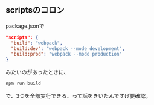## scriptsのコロン

package.jsonで

```json
"scripts": {
  "build": "webpack",
  "build:dev": "webpack --mode development",
  "build:prod": "webpack --mode production"
}
```

みたいのがあったときに、

```bash
npm run build
```
で、3つを全部実行できる、って話をきいたんですげ要確認。
